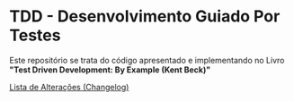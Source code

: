 # TDD - Desenvolvimento Guiado Por Testes
Este repositório se trata do código apresentado e implementando no Livro **"Test Driven Development: By Example (Kent Beck)"**

[Lista de Alterações (Changelog)](CHANGELOG.md)
